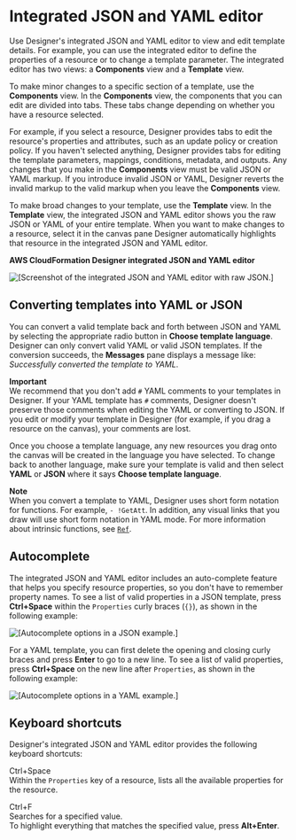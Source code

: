 # Integrated JSON and YAML editor<a name="working-with-templates-cfn-designer-json-editor"></a>

Use Designer's integrated JSON and YAML editor to view and edit template details\. For example, you can use the integrated editor to define the properties of a resource or to change a template parameter\. The integrated editor has two views: a **Components** view and a **Template** view\.

To make minor changes to a specific section of a template, use the **Components** view\. In the **Components** view, the components that you can edit are divided into tabs\. These tabs change depending on whether you have a resource selected\.

For example, if you select a resource, Designer provides tabs to edit the resource's properties and attributes, such as an update policy or creation policy\. If you haven't selected anything, Designer provides tabs for editing the template parameters, mappings, conditions, metadata, and outputs\. Any changes that you make in the **Components** view must be valid JSON or YAML markup\. If you introduce invalid JSON or YAML, Designer reverts the invalid markup to the valid markup when you leave the **Components** view\.

To make broad changes to your template, use the **Template** view\. In the **Template** view, the integrated JSON and YAML editor shows you the raw JSON or YAML of your entire template\. When you want to make changes to a resource, select it in the canvas pane Designer automatically highlights that resource in the integrated JSON and YAML editor\.

**AWS CloudFormation Designer integrated JSON and YAML editor**

![\[Screenshot of the integrated JSON and YAML editor with raw JSON.\]](http://docs.aws.amazon.com/AWSCloudFormation/latest/UserGuide/images/designer-jsoneditor.png)

## Converting templates into YAML or JSON<a name="w10494ab1c23c17c13c17c15"></a>

You can convert a valid template back and forth between JSON and YAML by selecting the appropriate radio button in **Choose template language**\. Designer can only convert valid YAML or valid JSON templates\. If the conversion succeeds, the **Messages** pane displays a message like: *Successfully converted the template to YAML*\.

**Important**  
We recommend that you don't add `#` YAML comments to your templates in Designer\. If your YAML template has `#` comments, Designer doesn't preserve those comments when editing the YAML or converting to JSON\. If you edit or modify your template in Designer \(for example, if you drag a resource on the canvas\), your comments are lost\.

Once you choose a template language, any new resources you drag onto the canvas will be created in the language you have selected\. To change back to another language, make sure your template is valid and then select **YAML** or **JSON** where it says **Choose template language**\.

**Note**  
When you convert a template to YAML, Designer uses short form notation for functions\. For example, `- !GetAtt`\. In addition, any visual links that you draw will use short form notation in YAML mode\. For more information about intrinsic functions, see [`Ref`](intrinsic-function-reference-ref.md)\.

## Autocomplete<a name="w10494ab1c23c17c13c17c17"></a>

The integrated JSON and YAML editor includes an auto\-complete feature that helps you specify resource properties, so you don't have to remember property names\. To see a list of valid properties in a JSON template, press **Ctrl\+Space** within the `Properties` curly braces \(`{}`\), as shown in the following example:

![\[Autocomplete options in a JSON example.\]](http://docs.aws.amazon.com/AWSCloudFormation/latest/UserGuide/images/designer-jsoneditor-autocomplete.png)

For a YAML template, you can first delete the opening and closing curly braces and press **Enter** to go to a new line\. To see a list of valid properties, press **Ctrl\+Space** on the new line after `Properties`, as shown in the following example:

![\[Autocomplete options in a YAML example.\]](http://docs.aws.amazon.com/AWSCloudFormation/latest/UserGuide/images/designer-yamleditor-autocomplete.png)

## Keyboard shortcuts<a name="w10494ab1c23c17c13c17c19"></a>

Designer's integrated JSON and YAML editor provides the following keyboard shortcuts:

Ctrl\+Space  
Within the `Properties` key of a resource, lists all the available properties for the resource\.

Ctrl\+F  
Searches for a specified value\.  
To highlight everything that matches the specified value, press **Alt\+Enter**\.